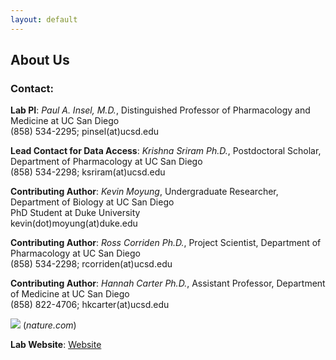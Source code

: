 ```yaml
---
layout: default
---
```


## About Us

### Contact:

**Lab PI**: *Paul A. Insel, M.D.*, Distinguished Professor of Pharmacology and Medicine at UC San Diego  
(858) 534-2295; pinsel(at)ucsd.edu

**Lead Contact for Data Access**: *Krishna Sriram Ph.D.*, Postdoctoral Scholar, Department of Pharmacology at UC San Diego  
(858) 534-2298; ksriram(at)ucsd.edu

**Contributing Author**: *Kevin Moyung*, Undergraduate Researcher, Department of Biology at UC San Diego  
PhD Student at Duke University   
kevin(dot)moyung(at)duke.edu


**Contributing Author**: *Ross Corriden Ph.D.*, Project Scientist, Department of Pharmacology at UC San Diego  
(858) 534-2298; rcorriden(at)ucsd.edu

**Contributing Author**: *Hannah Carter Ph.D.*, Assistant Professor, Department of Medicine at UC San Diego  
(858) 822-4706; hkcarter(at)ucsd.edu



![](http://www.nature.com/scitable/content/ne0000/ne0000/ne0000/ne0000/14673543/U4.cp2.1_nature01307-f1.2.jpg)
(*nature.com*)

**Lab Website**: [Website](http://insellab.ucsd.edu/)


